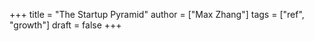 +++
title = "The Startup Pyramid"
author = ["Max Zhang"]
tags = ["ref", "growth"]
draft = false
+++
